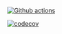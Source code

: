 [![Github actions](https://github.com/nledez/terraform-ovh-dns-reconciliator/workflows/Python%20tests/badge.svg)](https://github.com/nledez/terraform-ovh-dns-reconciliator/actions?query=workflow%3A%22Python+tests%22)

[![codecov](https://codecov.io/gh/nledez/terraform-ovh-dns-reconciliator/branch/master/graph/badge.svg)](https://codecov.io/gh/nledez/terraform-ovh-dns-reconciliator)
